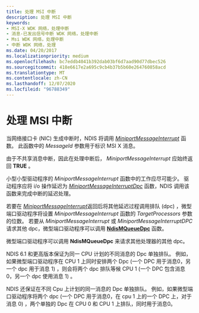 ```yaml
---
title: 处理 MSI 中断
description: 处理 MSI 中断
keywords:
- MSI-X WDK 网络，处理中断
- 消息-已发出信号中断 WDK 网络，处理中断
- Msi WDK 网络，处理中断
- 中断 WDK 网络，处理
ms.date: 04/20/2017
ms.localizationpriority: medium
ms.openlocfilehash: bc7eddb4041b392dab03bf6d7aad90d77dbec526
ms.sourcegitcommit: 418e6617e2a695c9cb4b37b5b60e264760858acd
ms.translationtype: MT
ms.contentlocale: zh-CN
ms.lasthandoff: 12/07/2020
ms.locfileid: "96788349"
---
```

# <a name="handling-an-msi-interrupt"></a>处理 MSI 中断





当网络接口卡 (NIC) 生成中断时，NDIS 将调用 [*MiniportMessageInterrupt*](/windows-hardware/drivers/ddi/ndis/nc-ndis-miniport_message_interrupt) 函数。 此函数中的 *MessageId* 参数用于标识 MSI X 消息。

由于不共享消息中断，因此在处理中断后， *MiniportMessageInterrupt* 应始终返回 **TRUE** 。

小型小型驱动程序的 *MiniportMessageInterrupt* 函数中的工作应尽可能少。 驱动程序应将 i/o 操作延迟为 [*MiniportMessageInterruptDpc*](/windows-hardware/drivers/ddi/ndis/nc-ndis-miniport_message_interrupt_dpc) 函数，NDIS 调用该函数来完成中断的延迟处理。

若要在 [*MiniportMessageInterrupt*](/windows-hardware/drivers/ddi/ndis/nc-ndis-miniport_message_interrupt)返回后将其他延迟过程调用排队 (dpc) ，微型端口驱动程序将设置 *MiniportMessageInterrupt* 函数的 *TargetProcessors* 参数的位数。 若要从 *MiniportMessageInterrupt* 或 *MiniportMessageInterruptDPC* 请求其他 dpc，微型端口驱动程序可以调用 [**NdisMQueueDpc**](/windows-hardware/drivers/ddi/ndis/nf-ndis-ndismqueuedpc) 函数。

微型端口驱动程序可以调用 **NdisMQueueDpc** 来请求其他处理器的其他 dpc。

NDIS 6.1 和更高版本保证为同一 CPU 计划的不同消息的 Dpc 单独排队。 例如，如果微型端口驱动程序在 CPU 1 上同时安排两个 Dpc (一个 DPC 用于消息0，另一个 dpc 用于消息 1) ，则会将两个 dpc 排队等候 CPU 1 (一个 DPC 包含消息0，另一个 dpc 使用消息 1) 。

NDIS 还保证在不同 Cpu 上计划的同一消息的 Dpc 单独排队。 例如，如果微型端口驱动程序将两个 dpc (一个 DPC 用于消息0，在 cpu 1 上的一个 DPC 上，对于消息 0) ，两个单独的 Dpc 在 CPU 0 和 CPU 1 上排队，同时用于消息0。

 

